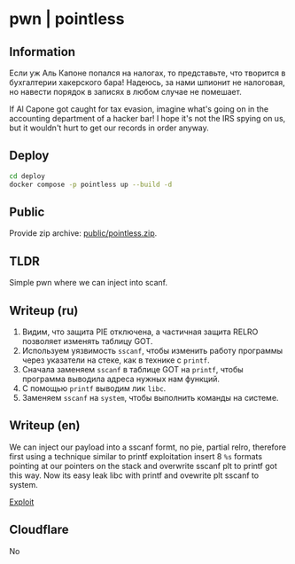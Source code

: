 # pwn | pointless

## Information

Если уж Аль Капоне попался на налогах, то представьте, что творится в бухгалтерии хакерского бара! Надеюсь, за нами шпионит не налоговая, но навести порядок в записях в любом случае не помешает.

If Al Capone got caught for tax evasion, imagine what's going on in the accounting department of a hacker bar! I hope it's not the IRS spying on us, but it wouldn't hurt to get our records in order anyway.

## Deploy

```sh
cd deploy
docker compose -p pointless up --build -d
```

## Public

Provide zip archive: [public/pointless.zip](public/pointless.zip).

## TLDR

Simple pwn where we can inject into scanf.

## Writeup (ru)

1. Видим, что защита PIE отключена, а частичная защита RELRO позволяет изменять таблицу GOT.
2. Используем уязвимость `sscanf`, чтобы изменить работу программы через указатели на стеке, как в технике с `printf`.
3. Сначала заменяем `sscanf` в таблице GOT на `printf`, чтобы программа выводила адреса нужных нам функций.
4. С помощью `printf` выводим лик `libc`.
5. Заменяем `sscanf` на `system`, чтобы выполнить команды на системе.

## Writeup (en)

We can inject our payload into a sscanf formt, no pie, partial relro, therefore first using a technique similar to printf exploitation insert 8 `%s` formats pointing at our pointers on the stack and overwrite sscanf plt to printf got this way. Now its easy leak libc with printf and ovewrite plt sscanf to system.


[Exploit](solve/sploit.py)


## Cloudflare

No
